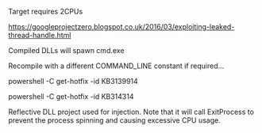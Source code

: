 Target requires 2CPUs

https://googleprojectzero.blogspot.co.uk/2016/03/exploiting-leaked-thread-handle.html

Compiled DLLs will spawn cmd.exe

Recompile with a different COMMAND_LINE constant if required...

powershell -C get-hotfix -id KB3139914

powershell -C get-hotfix -id KB314314

Reflective DLL project used for injection. Note that it will call
ExitProcess to prevent the process spinning and causing excessive CPU
usage.


